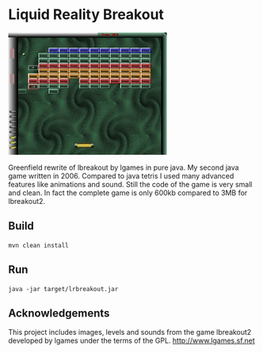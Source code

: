 # Liquid Reality Breakout

 ![lrbreakout](lrbreakout-320.png)
 
Greenfield rewrite of lbreakout by lgames in pure java. 
My second java game written in 2006. Compared to java tetris I used many advanced features like animations and sound. Still the code of the game is very small and clean. In fact the complete game is only 600kb compared to 3MB for lbreakout2.

## Build

    mvn clean install
    
## Run

    java -jar target/lrbreakout.jar

## Acknowledgements

This project includes images, levels and sounds from the game lbreakout2 developed by lgames under the terms of the GPL.
http://www.lgames.sf.net

